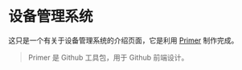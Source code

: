 # 设备管理系统

这只是一个有关于设备管理系统的介绍页面，它是利用 [Primer](https://github.com/primer/primer) 制作完成。
> 
> Primer 是 Github 工具包，用于 Github 前端设计。